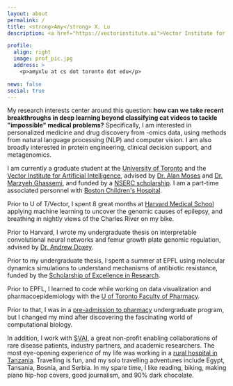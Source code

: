 ```yaml
---
layout: about
permalink: /
title: <strong>Amy</strong> X. Lu
description: <a href="https://vectorinstitute.ai">Vector Institute for Artificial Intelligence</a> | <a href="http://web.cs.toronto.edu/">Department of Computer Science, University of Toronto</a>

profile:
  align: right
  image: prof_pic.jpg
  address: >
    <p>amyxlu at cs dot toronto dot edu</p>

news: false
social: true
---
```


My research interests center around this question: **how can we take recent breakthroughs in deep learning beyond classifying cat videos to tackle "impossible" medical problems?** Specifically, I am interested in personalized medicine and drug discovery from -omics data, using methods from natural language processing (NLP) and computer vision. I am also broadly interested in protein engineering, clinical decision support, and metagenomics.

I am currently a graduate student at the [University of Toronto](https://vectorinstitute.ai) and the [Vector Institute for Artificial Intelligence](http://web.cs.toronto.edu/), advised by [Dr. Alan Moses](http://www.moseslab.csb.utoronto.ca/) and [Dr. Marzyeh Ghassemi](http://www.marzyehghassemi.com/), and funded by a [NSERC scholarship](http://www.nserc-crsng.gc.ca/Students-Etudiants/PG-CS/CGSM-BESCM_eng.asp). I am a part-time associated personnel with [Boston Children's Hospital](https://www.childrenshospital.org/research).

Prior to U of T/Vector, I spent 8 great months at [Harvard Medical School](https://www.scholars.hms.harvard.edu/) applying machine learning to uncover the genomic causes of epilepsy, and breathing in nightly views of the Charles River on my bike.

Prior to Harvard, I wrote my undergraduate thesis on interpretable convolutional neural networks and femur growth plate genomic regulation, advised by [Dr. Andrew Doxey](http://doxey.uwaterloo.ca/index.html).

Prior to my undergraduate thesis, I spent a summer at EPFL using molecular dynamics simulations to understand mechanisms of antibiotic resistance, funded by the [Scholarship of Excellence in Research](https://www.epfl.ch/schools/sv/education/summer-research-program/).

Prior to EPFL, I learned to code while working on data visualization and pharmacoepidemiology with the [U of Toronto Faculty of Pharmacy](https://pharmacy.utoronto.ca/users/cadarette-s/).

Prior to that, I was in a [pre-admission to pharmacy](https://uwaterloo.ca/pharmacy/future-students/conditional-admission-pharmacy-cap) undergraduate program, but I changed my mind after discovering the fascinating world of computational biology.

In addition, I work with [SVAI](https://sv.ai/), a great non-profit enabling collaborations of rare disease patients, industry partners, and academic researchers. The most eye-opening experience of my life was working in a [rural hospital in Tanzania](https://www.flickr.com/photos/mediciconlafrica/sets/72157632578798992/). Travelling is fun, and my solo travelling adventures include Egypt, Tansania, Bosnia, and Serbia. In my spare time, I like reading, biking, making piano hip-hop covers, good journalism, and 90% dark chocolate. 